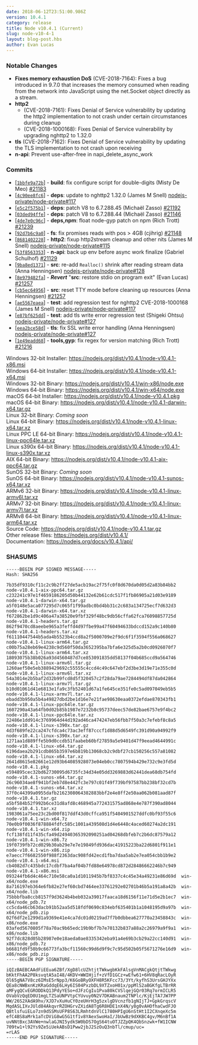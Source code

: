 ```yaml
---
date: 2018-06-12T23:51:00.986Z
version: 10.4.1
category: release
title: Node v10.4.1 (Current)
slug: node-v10-4-1
layout: blog-post.hbs
author: Evan Lucas
---
```


### Notable Changes

* **Fixes memory exhaustion DoS** (CVE-2018-7164): Fixes a bug introduced in 9.7.0 that increases the memory consumed when reading from the network into JavaScript using the net.Socket object directly as a stream.
* **http2**
  * (CVE-2018-7161): Fixes Denial of Service vulnerability by updating the http2 implementation to not crash under certain circumstances during cleanup
  * (CVE-2018-1000168): Fixes Denial of Service vulnerability by upgrading nghttp2 to 1.32.0
* **tls** (CVE-2018-7162): Fixes Denial of Service vulnerability by updating the TLS implementation to not crash upon receiving
* **n-api**: Prevent use-after-free in napi_delete_async_work

### Commits

* [[`1bbfe9a72b`](https://github.com/nodejs/node/commit/1bbfe9a72b)] - **build**: fix configure script for double-digits (Misty De Meo) [#21183](https://github.com/nodejs/node/pull/21183)
* [[`4c90ee8fc6`](https://github.com/nodejs/node/commit/4c90ee8fc6)] - **deps**: update to nghttp2 1.32.0 (James M Snell) [nodejs-private/node-private#117](https://github.com/nodejs-private/node-private/pull/117)
* [[`e5c2f575b1`](https://github.com/nodejs/node/commit/e5c2f575b1)] - **deps**: patch V8 to 6.7.288.45 (Michaël Zasso) [#21192](https://github.com/nodejs/node/pull/21192)
* [[`03ded94ffe`](https://github.com/nodejs/node/commit/03ded94ffe)] - **deps**: patch V8 to 6.7.288.44 (Michaël Zasso) [#21146](https://github.com/nodejs/node/pull/21146)
* [[`4de7e0c96c`](https://github.com/nodejs/node/commit/4de7e0c96c)] - **deps,npm**: float node-gyp patch on npm (Rich Trott) [#21239](https://github.com/nodejs/node/pull/21239)
* [[`92d7b6c9a0`](https://github.com/nodejs/node/commit/92d7b6c9a0)] - **fs**: fix promises reads with pos \> 4GB (cjihrig) [#21148](https://github.com/nodejs/node/pull/21148)
* [[`8681402228`](https://github.com/nodejs/node/commit/8681402228)] - **http2**: fixup http2stream cleanup and other nits (James M Snell) [nodejs-private/node-private#115](https://github.com/nodejs-private/node-private/pull/115)
* [[`53f8563353`](https://github.com/nodejs/node/commit/53f8563353)] - **n-api**: back up env before async work finalize (Gabriel Schulhof) [#21129](https://github.com/nodejs/node/pull/21129)
* [[`9ba8ed1371`](https://github.com/nodejs/node/commit/9ba8ed1371)] - **src**: re-add `Realloc()` shrink after reading stream data (Anna Henningsen) [nodejs-private/node-private#128](https://github.com/nodejs-private/node-private/pull/128)
* [[`8e979482fa`](https://github.com/nodejs/node/commit/8e979482fa)] - ***Revert*** "**src**: restore stdio on program exit" (Evan Lucas) [#21257](https://github.com/nodejs/node/pull/21257)
* [[`cb5ec64956`](https://github.com/nodejs/node/commit/cb5ec64956)] - **src**: reset TTY mode before cleaning up resources (Anna Henningsen) [#21257](https://github.com/nodejs/node/pull/21257)
* [[`ae5567eaea`](https://github.com/nodejs/node/commit/ae5567eaea)] - **test**: add regression test for nghttp2 CVE-2018-1000168 (James M Snell) [nodejs-private/node-private#117](https://github.com/nodejs-private/node-private/pull/117)
* [[`e87bf625dd`](https://github.com/nodejs/node/commit/e87bf625dd)] - **test**: add tls write error regression test (Shigeki Ohtsu) [nodejs-private/node-private#127](https://github.com/nodejs-private/node-private/pull/127)
* [[`eea2bce58d`](https://github.com/nodejs/node/commit/eea2bce58d)] - **tls**: fix SSL write error handling (Anna Henningsen) [nodejs-private/node-private#127](https://github.com/nodejs-private/node-private/pull/127)
* [[`1e49eadd68`](https://github.com/nodejs/node/commit/1e49eadd68)] - **tools,gyp**: fix regex for version matching (Rich Trott) [#21216](https://github.com/nodejs/node/pull/21216)

Windows 32-bit Installer: https://nodejs.org/dist/v10.4.1/node-v10.4.1-x86.msi<br>
Windows 64-bit Installer: https://nodejs.org/dist/v10.4.1/node-v10.4.1-x64.msi<br>
Windows 32-bit Binary: https://nodejs.org/dist/v10.4.1/win-x86/node.exe<br>
Windows 64-bit Binary: https://nodejs.org/dist/v10.4.1/win-x64/node.exe<br>
macOS 64-bit Installer: https://nodejs.org/dist/v10.4.1/node-v10.4.1.pkg<br>
macOS 64-bit Binary: https://nodejs.org/dist/v10.4.1/node-v10.4.1-darwin-x64.tar.gz<br>
Linux 32-bit Binary: *Coming soon*<br>
Linux 64-bit Binary: https://nodejs.org/dist/v10.4.1/node-v10.4.1-linux-x64.tar.xz<br>
Linux PPC LE 64-bit Binary: https://nodejs.org/dist/v10.4.1/node-v10.4.1-linux-ppc64le.tar.xz<br>
Linux s390x 64-bit Binary: https://nodejs.org/dist/v10.4.1/node-v10.4.1-linux-s390x.tar.xz<br>
AIX 64-bit Binary: https://nodejs.org/dist/v10.4.1/node-v10.4.1-aix-ppc64.tar.gz<br>
SunOS 32-bit Binary: *Coming soon*<br>
SunOS 64-bit Binary: https://nodejs.org/dist/v10.4.1/node-v10.4.1-sunos-x64.tar.xz<br>
ARMv6 32-bit Binary: https://nodejs.org/dist/v10.4.1/node-v10.4.1-linux-armv6l.tar.xz<br>
ARMv7 32-bit Binary: https://nodejs.org/dist/v10.4.1/node-v10.4.1-linux-armv7l.tar.xz<br>
ARMv8 64-bit Binary: https://nodejs.org/dist/v10.4.1/node-v10.4.1-linux-arm64.tar.xz<br>
Source Code: https://nodejs.org/dist/v10.4.1/node-v10.4.1.tar.gz<br>
Other release files: https://nodejs.org/dist/v10.4.1/<br>
Documentation: https://nodejs.org/docs/v10.4.1/api/

<h3 id="shasums">SHASUMS</h3>

```
-----BEGIN PGP SIGNED MESSAGE-----
Hash: SHA256

7b35df9310cf11c2c9b2ff27de5acb19ac2f75fc0f8d670da0d05d2a83b84bb2  node-v10.4.1-aix-ppc64.tar.gz
c232241c97e1f4659186205d50b44132e62b61cdc517f1fb86905a21d03e9189  node-v10.4.1-darwin-x64.tar.gz
a5f0148e5aca077295d7c065f1f99adbc0bd4bb31c2c683a134725ecf7d632d3  node-v10.4.1-darwin-x64.tar.xz
f672862be1d9c406a47a38520e9fbf329f48bc9db56cffa62fca76098857725d  node-v10.4.1-headers.tar.gz
862f9470cd8aeebe965a3feffd4d97fbe99a47f60494633bdccd152a9c140b80  node-v10.4.1-headers.tar.xz
f61110447544b5ada4b5523b4ccd8a2f5000709e2f9dc6f1f3594f556a068627  node-v10.4.1-linux-arm64.tar.gz
c00b75a28eb69e4238c9d560f50da3652395ba7bfa6e325d5a2b0cd0926070f7  node-v10.4.1-linux-arm64.tar.xz
18093075b38b026a93d4560487d7ce853091835dd58137f04b685ccd9a564746  node-v10.4.1-linux-armv6l.tar.gz
1260aef50e5eb3889429692c55555c4ccd4c49c647ebf2d3be3d19e71e355c0d  node-v10.4.1-linux-armv6l.tar.xz
54a3014e2b5baf2d32b99fcd8d5f320457c2f28da79ae7284494df87da042864  node-v10.4.1-linux-armv7l.tar.gz
b10d01061d41e6813e1fa9c3fb52401d67a1fe645ce351fe0c5ad097049eb5b5  node-v10.4.1-linux-armv7l.tar.xz
ebadd3b950a5b4a49827dbd2be1d16e7e21fae98630eaa0372efdae870343fb1  node-v10.4.1-linux-ppc64le.tar.gz
1607290a43a64fb0d02b85b1987e7232b8c95737deec57de82bae6757e9f4bc2  node-v10.4.1-linux-ppc64le.tar.xz
22486e1dd914c3769964d44d192ad46ca474247eb56fbb7f50a3c7efebf8c8a5  node-v10.4.1-linux-s390x.tar.gz
4d3f689fe22ca247cfdca4c73ac3eff87cccf1d88d5d6549fc391d90a94992f9  node-v10.4.1-linux-s390x.tar.xz
1271aa1d889ffe5b9d0ccdb51faabeb60bf27859a5e9401d47f9eead4644991c  node-v10.4.1-linux-x64.tar.gz
6196daea2b291cdb865b3597e6b819b13068cb2c9dbf27cb150256c557a81082  node-v10.4.1-linux-x64.tar.xz
2641d8615e82661e12d93b64085928073e04eb0cc7807594b429e732c9e3fd5d  node-v10.4.1.pkg
e594895cec32bd62730095d6735fc34d34e05dd3269883d62441dea68db754fd  node-v10.4.1-sunos-x64.tar.gz
26c96034ae8f941bf2eb7d8e442fc3e797c01f49f739bf97587bb238bf32cd7b  node-v10.4.1-sunos-x64.tar.xz
37f0c44399a0955dafb2162308064382883bbf2e4e8ff2e50aa062b081aad87f  node-v10.4.1.tar.gz
a5bf584b52f992b6ce31d8afd8c468945a772431575ad868e4e787f390ad8044  node-v10.4.1.tar.xz
1983061a75ee23c2bd00f817ddf43d0cffca951f5404901527ddfc0bf93f55c6  node-v10.4.1-win-x64.7z
70e0b9f0036f878884fdfc585c1001a439508d1d4e6448c4aced60274a2dc191  node-v10.4.1-win-x64.zip
fcf138fd11f435cfa49d24940365392090251ad04268dbfeb7c2b6dc87579a12  node-v10.4.1-win-x86.7z
19f0739fb72cd029b30ab29e7e7e19849fd936dac41915223ba22d6801f911e1  node-v10.4.1-win-x86.zip
e7aecc7f6682550f988f2363dac908fd42ecd1fba7daa5ab2e7ea054cbb1b9e2  node-v10.4.1-x64.msi
cb4082d7c435bdc17cdbf7ba4af04b7fd88e64978cd872d28486662246b7c949  node-v10.4.1-x86.msi
093244fb6d4c464c710e58ca0a1d1011945b7bf8337c4c45e34a49231e86d69d  win-x64/node.exe
8a716197eb364e6fb82e27ef60cbd7464ee33761292e02701b46b5a191a8a42b  win-x64/node.lib
75bbbfba8ccb8157f9d3624b4beb032a39017faaca18d6156f11e71d5e2b1ec7  win-x64/node_pdb.7z
cc5cda46cb63dacb91b52aa5d518fdf0690c834ebf635401b1a1048195d9a97b  win-x64/node_pdb.zip
02f6df2e1299d1a9369e41e4ca7dc01d0219ad7f7b0dbbea627770a23458843c  win-x86/node.exe
03afed5670805f78a70ac9b65edc19b9bf7b7e70132b837a88a2c26979a9f9a1  win-x86/node.lib
92f7dc828d05b28987e0e18aeda0ae8335342eba91a4e69b3cb29a22cc140d91  win-x86/node_pdb.7z
b6681fd9f50b9c66773fa3bcf11560c99d6d9f9c7c95d502b05f5671276e16d9  win-x86/node_pdb.zip
-----BEGIN PGP SIGNATURE-----

iQIzBAEBCAAdFiEEua6ZBf/XgD8lcUZhtjtTWkwgbKkFAlsgVnMACgkQtjtTWkwg
bKktFhAA2P8ksvqtA5aI48/4KDV+WWIHjif+zVfD1GCz+wEfw61+6HV8qRacLOyR
Ql65gNA7V8cz6IMsE5rNpp3/K6GoBRyOXFH8R5KFcc73/3Yt/kyfhS3UrsGHJYXx
QEa8cNWBxnKzKRaGddqE6LHy6IS04PxzbDL9XTZxoH01x/ppMlS2aBGKfgLTBrRR
aMFygQCvEGRODDkQ13PdyYESo+dJFzCgIu1Pva80kCVSlqejGQr03Rq7ormICLR5
OVabVzQqED0U1mgLTZSaUNPVtpCYUvuy0N2V7DKABnaum2TNPlc/KjEjTA7JW7PP
WW/26S2XAdA9hv/XJD7vXuHuCY0zeUHrH3g5zxlgDVcnzfb1gNIjTJ+GpkGrqscV
MqdASLIXvJUld84AkqvrRZOHGrvZXidA8Tg6R8HDE1nX4N/y8g0vAHOfhaCwdFJO
QBtlsfuiELo7zn9dSSMsUFP8S63LRmhtdnVlC1780HPIgU6nStHt1I2CXnqeXc5m
efC4BS8aMrk1aTcDViG8wG5G1tf1v8YAexSwoHaI/JbUwBz9dXKBC4gv/M6nBf1A
uvNNtBxc3AVWe+nwlaGJNI5ydkSW0bDS7OgS64tuOTJZZpQK4QbSnzwk+fW1ICNW
709tw1+l92Ys9Ze5iUekABsD1Pww2jbJ2SzOuQ3nbTl/cmup/uc=
=rLAS
-----END PGP SIGNATURE-----

```
